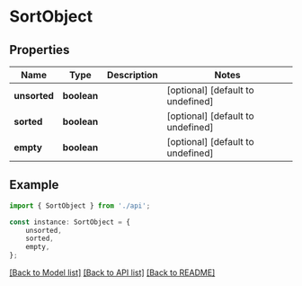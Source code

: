# SortObject


## Properties

Name | Type | Description | Notes
------------ | ------------- | ------------- | -------------
**unsorted** | **boolean** |  | [optional] [default to undefined]
**sorted** | **boolean** |  | [optional] [default to undefined]
**empty** | **boolean** |  | [optional] [default to undefined]

## Example

```typescript
import { SortObject } from './api';

const instance: SortObject = {
    unsorted,
    sorted,
    empty,
};
```

[[Back to Model list]](../README.md#documentation-for-models) [[Back to API list]](../README.md#documentation-for-api-endpoints) [[Back to README]](../README.md)
